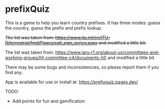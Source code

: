 # prefixQuiz

This is a game to help you learn country prefixes.
It has three modes: guess the country, guess the prefix and prefix lookup.

~~The list was taken from: https://www.itu.int/en/ITU-R/terrestrial/fmd/Pages/call_sign_series.aspx and modified a little bit.~~

The list was taken from: https://www.iaru-r1.org/about-us/committees-and-working-groups/hf-committee-c4/documents-hf/ and modified a little bit.

There may be some bugs and inconsistencies, so please report them if you find any.

App is available for use or install at: https://prefixquiz.pages.dev/

TODO:

- Add points for fun and gamification
